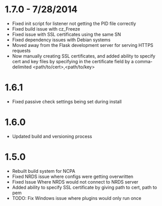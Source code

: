 1.7.0 - 7/28/2014
====================
- Fixed init script for listener not getting the PID file correctly
- Fixed build issue with cz_Freeze
- Fixed issue with SSL certificates using the same SN
- Fixed dependency issues with Debian systems
- Moved away from the Flask development server for serving HTTPS requests
- Now manually creating SSL certificates, and added ability to specify
  cert and key files by specifying in the certificate field by
  a comma-delimited <path/to/cert>,<path/to/key>

1.6.1
==================
- Fixed passive check settings being set during install

1.6.0
==================
- Updated build and versioning process

1.5.0
==================
- Rebuilt build system for NCPA
- Fixed NRDS issue where configs were getting overwritten
- Fixed Issue Where NRDS would not connect to NRDS server
- Added ability to specify SSL certificate by giving path to cert, path to pem
- TODO: Fix Windows issue where plugins would only run once
